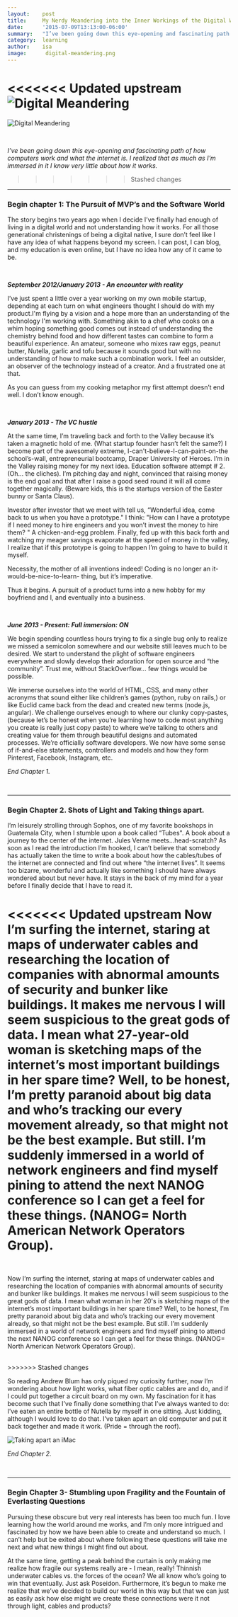 ```yaml
---
layout:    post
title:     My Nerdy Meandering into the Inner Workings of the Digital World and Ocassional references to Nutella. A snapshot. 
date:      '2015-07-09T13:13:00-06:00'
summary:   "I’ve been going down this eye-opening and fascinating path of how computers work and what the internet is. I realized that as much as I’m immersed in it I know very very little about how it works "
category:  learning
author:    isa	 
image: 		digital-meandering.png
---
```


<<<<<<< Updated upstream
![Digital Meandering](/images/digital-meandering.jpg)
=======
![Digital Meandering](/images/digital-meanderings.jpg)

<br>

_I’ve been going down this eye-opening and fascinating path of how computers work and what the internet is. I realized that as much as I’m immersed in it I know very little about how it works._
>>>>>>> Stashed changes

---

### Begin chapter 1: The Pursuit of MVP’s and the Software World


The story begins two years ago when I decide I’ve finally had enough of living in a digital world and not understanding how it works. For all those generational christenings of being a digital native, I sure don’t feel like I have any idea of what happens beyond my screen. I can post, I can blog, and my education is even online, but I have no idea how any of it came to be. 

<br>

**_September 2012/January 2013 - An encounter with reality_** 

I’ve just spent a little over a year working on my own mobile startup, depending at each turn on what engineers thought I should do with my product.I'm flying by a vision and a hope more than an understanding of the technology I'm working with. Something akin to a chef who cooks on a whim hoping something good comes out instead of understanding the chemistry behind food and how different tastes can combine to form a beautiful experience. An amateur, someone who mixes raw eggs, peanut butter, Nutella, garlic and tofu because it sounds good but with no understanding of how to make such a combination work. I feel an outsider, an observer of the technology instead of a creator. And a frustrated one at that. 

As you can guess from my cooking metaphor my first attempt doesn’t end well. I don’t know enough. 

<br>

**_January 2013 - The VC hustle_**

At the same time, I’m traveling back and forth to the Valley because it’s taken a magnetic hold of me. (What startup founder hasn’t felt the same?)  I become part of the awesomely extreme, I-can't-believe-I-can-paint-on-the school’s-wall, entrepreneurial bootcamp, Draper University of Heroes. I’m in the Valley raising money for my next idea. Education software attempt # 2. (Oh... the cliches).  I’m pitching day and night, convinced that raising money is the end goal and that after I raise a good seed round it will all come together magically. (Beware kids, this is the startups version of the Easter bunny or Santa Claus). 

Investor after investor that we meet with tell us, “Wonderful idea, come back to us when you have a prototype." I think: "How can I have a prototype if I need money to hire engineers and you won’t invest the money to hire them? " A chicken-and-egg problem. Finally, fed up with this back forth and watching my meager savings evaporate at the speed of money in the valley, I realize that if this prototype is going to happen I’m going to have to build it myself.

Necessity, the mother of all inventions indeed! Coding is no longer an it-would-be-nice-to-learn- thing, but it’s imperative. 

Thus it begins. A pursuit of a product turns into a new hobby for my boyfriend and I, and eventually into a business. 

<br>

**_June 2013 - Present: Full immersion: ON_**


We begin spending countless hours trying to fix a single bug only to realize we missed a semicolon somewhere and our website still leaves much to be desired. We start to understand the plight of software engineers everywhere and slowly develop their adoration for open source and “the community”. Trust me, without StackOverflow... few things would be possible.  

We immerse ourselves into the world of HTML, CSS, and many other acronyms that sound either like children’s games (python, ruby on rails,) or like Euclid came back from the dead and created new terms (node.js, angular). We challenge ourselves enough to where our clunky copy-pastes, (because let’s be honest when you’re learning how to code most anything you create is really just copy paste) to where we’re talking to others and creating value for them through beautiful designs and automated processes. We’re officially software developers. We now have some sense of if-and-else statements, controllers and models and how they form Pinterest, Facebook, Instagram, etc. 

_End Chapter 1._

<br>

----

### Begin Chapter 2.  Shots of Light and Taking things apart. 


I’m leisurely strolling through Sophos, one of my favorite bookshops in Guatemala City, when I stumble upon a book called “Tubes". A book about a journey to the center of the internet. Jules Verne meets...head-scratch? As soon as I read the introduction I’m hooked, I can’t believe that somebody has actually taken the time to write a book about how the cables/tubes of the internet are connected and find out where “the internet lives”. It seems too bizarre, wonderful and actually like something I should have always wondered about but never have. It stays in the back of my mind for a year before I finally decide that I have to read it. 

<<<<<<< Updated upstream
Now I’m surfing the internet, staring at maps of underwater cables and researching the location of companies with abnormal amounts of security and bunker like buildings. It makes me nervous I will seem suspicious to the great gods of data. I mean what 27-year-old woman is sketching maps of the internet’s most important buildings in her spare time? Well, to be honest, I’m pretty paranoid about big data and who’s tracking our every movement already, so that might not be the best example. But still. I’m suddenly immersed in a world of network engineers and find myself pining to attend the next NANOG conference so I can get a feel for these things. (NANOG= North American Network Operators Group).  
=======
<br>

Now I’m surfing the internet, staring at maps of underwater cables and researching the location of companies with abnormal amounts of security and bunker like buildings. It makes me nervous I will seem suspicious to the great gods of data. I mean what woman in her 20's is sketching maps of the internet’s most important buildings in her spare time? Well, to be honest, I’m pretty paranoid about big data and who’s tracking our every movement already, so that might not be the best example. But still. I’m suddenly immersed in a world of network engineers and find myself pining to attend the next NANOG conference so I can get a feel for these things. (NANOG= North American Network Operators Group). 

<br> 
>>>>>>> Stashed changes

So reading Andrew Blum has only piqued my curiosity further, now I’m wondering about how light works, what fiber optic cables are and do, and if I could put together a circuit board on my own. My fascination for it has become such that I’ve finally done something that I’ve always wanted to do: I’ve eaten an entire bottle of Nutella by myself in one sitting. Just kidding, although I would love to do that. I’ve taken apart an old computer and put it back together and made it work. (Pride = through the roof). 

![Taking apart an iMac](/images/imac1.jpg)

_End Chapter 2._

<br>

---

### Begin Chapter 3- Stumbling upon Fragility and the Fountain of Everlasting Questions


Pursuing these obscure but very real interests has been too much fun. I love learning how the world around me works, and I’m only more intrigued and fascinated by how we have been able to create and understand so much. I can’t help but be exited about where following these questions will take me next and what new things I might find out about. 

 At the same time, getting a peak behind the curtain is only making me realize how fragile our systems really are - I mean,  really! Thinnish underwater cables vs. the forces of the ocean? We all know who’s going to win that eventually. Just ask Poseidon.  Furthermore, it’s begun to make me realize that we’ve decided to build our world in this way but that we can just as easily ask how else might we create these connections were it not through light, cables and products?

